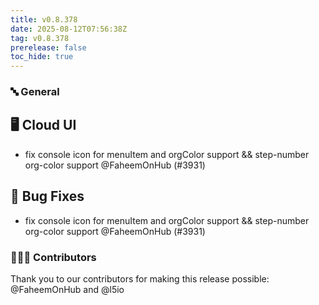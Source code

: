 ```yaml
---
title: v0.8.378
date: 2025-08-12T07:56:38Z
tag: v0.8.378
prerelease: false
toc_hide: true
---
```


### 🔤 General
## 🖥 Cloud UI

- fix console icon for menuItem and orgColor support && step-number org-color support @FaheemOnHub (#3931)

## 🐛 Bug Fixes

- fix console icon for menuItem and orgColor support && step-number org-color support @FaheemOnHub (#3931)

### 👨🏽‍💻 Contributors

Thank you to our contributors for making this release possible:
@FaheemOnHub and @l5io

